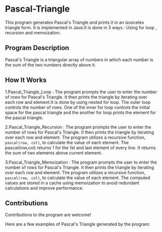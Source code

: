 # Pascal-Triangle
This program generates Pascal's Triangle and prints it in an isosceles triangle form. It is implemented in Java.It is done in 3 ways : Using for loop , recursion and memoization.

## Program Description

Pascal's Triangle is a triangular array of numbers in which each number is the sum of the two numbers directly above it.

## How It Works
1.Pascal_Triangle_Loop : The program prompts the user to enter the number of rows for Pascal's Triangle. It then prints the triangle by iterating over each row and element.It is done by using nested for loop. The outer loop controls the number of rows. One of the inner for loop controls the initial space for the pascal triangle and the another for loop prints the element for the pascal triangle.

2.Pascal_Triangle_Recursion : The program prompts the user to enter the number of rows for Pascal's Triangle. It then prints the triangle by iterating over each row and element. The program utilizes a recursive function, `pascal(row, col)`, to calculate the value of each element. The pascal(row,col) returns 1 for the 1st and last element of every line. It returns the sum of two elements above current element.

3.Pascal_Triangle_Memoization : The program prompts the user to enter the number of rows for Pascal's Triangle. It then prints the triangle by iterating over each row and element. The program utilizes a recursive function, `pascal(row, col)`, to calculate the value of each element. The computed values are stored in a cache using memoization to avoid redundant calculations and improve performance.



## Contributions

Contributions to the program are welcome! 

Here are a few examples of Pascal's Triangle generated by the program:

